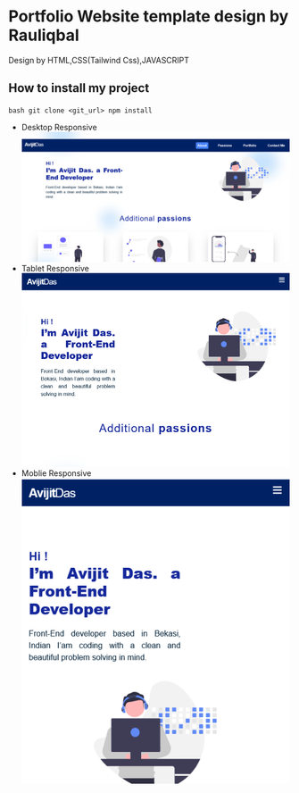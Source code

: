 # Portfolio Website template design by Rauliqbal

Design by HTML,CSS(Tailwind Css),JAVASCRIPT

## How to install my project
``bash
 git clone <git_url>
 npm install
``

* Desktop Responsive
  ![desktop](assets/desktop_responsive.png)
* Tablet Responsive
  ![tablet](assets/tablet_responsive.png)
* Moblie Responsive
  ![moblie](assets/mobile_responsive.png)

